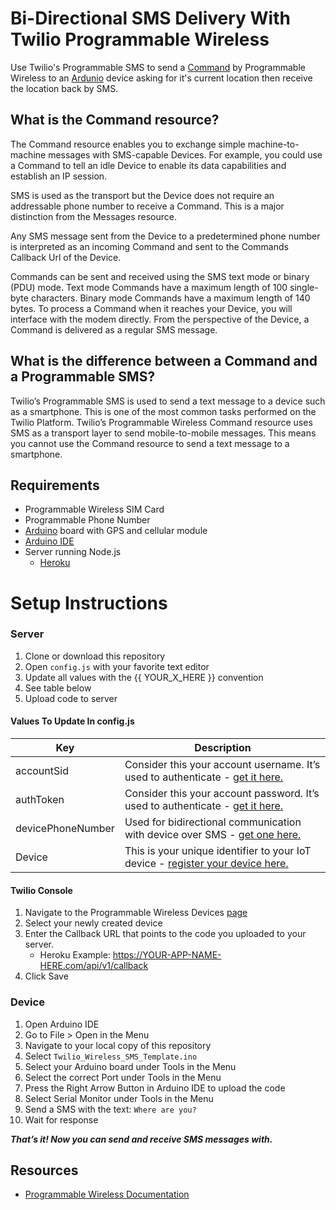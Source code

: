 # Bi-Directional SMS Delivery With Twilio Programmable Wireless

Use Twilio's Programmable SMS to send a [Command](https://www.twilio.com/docs/api/wireless/rest-api/command) by Programmable Wireless to an [Ardunio](https://www.sparkfun.com/arduino_guide) device asking for it's current location then receive the location back by SMS.

## What is the Command resource?
The Command resource enables you to exchange simple machine-to-machine messages with SMS-capable Devices. For example, you could use a Command to tell an idle Device to enable its data capabilities and establish an IP session.

SMS is used as the transport but the Device does not require an addressable phone number to receive a Command. This is a major distinction from the Messages resource.

Any SMS message sent from the Device to a predetermined phone number is interpreted as an incoming Command and sent to the Commands Callback Url of the Device.

Commands can be sent and received using the SMS text mode or binary (PDU) mode. Text mode Commands have a maximum length of 100 single-byte characters. Binary mode Commands have a maximum length of 140 bytes.
To process a Command when it reaches your Device, you will interface with the modem directly. From the perspective of the Device, a Command is delivered as a regular SMS message.

## What is the difference between a Command and a Programmable SMS?
Twilio’s Programmable SMS is used to send a text message to a device such as a smartphone. This is one of the most common tasks performed on the Twilio Platform. Twilio’s Programmable Wireless Command resource uses SMS as a transport layer to send mobile-to-mobile messages. This means you cannot use the Command resource to send a text message to a smartphone.

## Requirements
* Programmable Wireless SIM Card
* Programmable Phone Number
* [Arduino](https://www.sparkfun.com/arduino_guide) board with GPS and cellular module
* [Arduino IDE](https://www.arduino.cc/en/main/software)
* Server running Node.js
	* [Heroku](http://heroku.com/)

# Setup Instructions

### Server
1. Clone or download this repository
2. Open `config.js` with your favorite text editor
3. Update all values with the {{ YOUR_X_HERE }} convention
4. See table below
5. Upload code to server

#### Values To Update In config.js

Key | Description
---------- | -----------
accountSid | Consider this your account username. It’s used to authenticate - [get it here.](https://www.twilio.com/console/)
authToken | Consider this your account password. It’s used to authenticate - [get it here.](https://www.twilio.com/console/)
devicePhoneNumber | Used for bidirectional communication with device over SMS - [get one here.](https://www.twilio.com/console/phone-numbers/search)
Device | This is your unique identifier to your IoT device - [register your device here.](https://www.twilio.com/console/wireless/getting-started)

#### Twilio Console
1. Navigate to the Programmable Wireless Devices [page](https://www.twilio.com/console/wireless/devices)
2. Select your newly created device
3. Enter the Callback URL that points to the code you uploaded to your server.
	* Heroku Example: https://YOUR-APP-NAME-HERE.com/api/v1/callback
4. Click Save

### Device
1. Open Arduino IDE
2. Go to File > Open in the Menu
3. Navigate to your local copy of this repository
4. Select `Twilio_Wireless_SMS_Template.ino`
5. Select your Arduino board under Tools in the Menu
6. Select the correct Port under Tools in the Menu
7. Press the Right Arrow Button in Arduino IDE to upload the code
8. Select Serial Monitor under Tools in the Menu
9. Send a SMS with the text: `Where are you?`
10. Wait for response

***That’s it! Now you can send and receive SMS messages with.***

## Resources
* [Programmable Wireless Documentation](https://www.twilio.com/docs/api/wireless)
